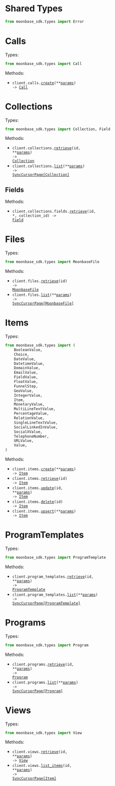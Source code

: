 # Shared Types

```python
from moonbase_sdk.types import Error
```

# Calls

Types:

```python
from moonbase_sdk.types import Call
```

Methods:

- <code title="post /calls">client.calls.<a href="./src/moonbase_sdk/resources/calls.py">create</a>(\*\*<a href="src/moonbase_sdk/types/call_create_params.py">params</a>) -> <a href="./src/moonbase_sdk/types/call.py">Call</a></code>

# Collections

Types:

```python
from moonbase_sdk.types import Collection, Field
```

Methods:

- <code title="get /collections/{id}">client.collections.<a href="./src/moonbase_sdk/resources/collections/collections.py">retrieve</a>(id, \*\*<a href="src/moonbase_sdk/types/collection_retrieve_params.py">params</a>) -> <a href="./src/moonbase_sdk/types/collection.py">Collection</a></code>
- <code title="get /collections">client.collections.<a href="./src/moonbase_sdk/resources/collections/collections.py">list</a>(\*\*<a href="src/moonbase_sdk/types/collection_list_params.py">params</a>) -> <a href="./src/moonbase_sdk/types/collection.py">SyncCursorPage[Collection]</a></code>

## Fields

Methods:

- <code title="get /collections/{collection_id}/fields/{id}">client.collections.fields.<a href="./src/moonbase_sdk/resources/collections/fields.py">retrieve</a>(id, \*, collection_id) -> <a href="./src/moonbase_sdk/types/field.py">Field</a></code>

# Files

Types:

```python
from moonbase_sdk.types import MoonbaseFile
```

Methods:

- <code title="get /files/{id}">client.files.<a href="./src/moonbase_sdk/resources/files.py">retrieve</a>(id) -> <a href="./src/moonbase_sdk/types/moonbase_file.py">MoonbaseFile</a></code>
- <code title="get /files">client.files.<a href="./src/moonbase_sdk/resources/files.py">list</a>(\*\*<a href="src/moonbase_sdk/types/file_list_params.py">params</a>) -> <a href="./src/moonbase_sdk/types/moonbase_file.py">SyncCursorPage[MoonbaseFile]</a></code>

# Items

Types:

```python
from moonbase_sdk.types import (
    BooleanValue,
    Choice,
    DateValue,
    DatetimeValue,
    DomainValue,
    EmailValue,
    FieldValue,
    FloatValue,
    FunnelStep,
    GeoValue,
    IntegerValue,
    Item,
    MonetaryValue,
    MultiLineTextValue,
    PercentageValue,
    RelationValue,
    SingleLineTextValue,
    SocialLinkedInValue,
    SocialXValue,
    TelephoneNumber,
    URLValue,
    Value,
)
```

Methods:

- <code title="post /items">client.items.<a href="./src/moonbase_sdk/resources/items.py">create</a>(\*\*<a href="src/moonbase_sdk/types/item_create_params.py">params</a>) -> <a href="./src/moonbase_sdk/types/item.py">Item</a></code>
- <code title="get /items/{id}">client.items.<a href="./src/moonbase_sdk/resources/items.py">retrieve</a>(id) -> <a href="./src/moonbase_sdk/types/item.py">Item</a></code>
- <code title="patch /items/{id}">client.items.<a href="./src/moonbase_sdk/resources/items.py">update</a>(id, \*\*<a href="src/moonbase_sdk/types/item_update_params.py">params</a>) -> <a href="./src/moonbase_sdk/types/item.py">Item</a></code>
- <code title="delete /items/{id}">client.items.<a href="./src/moonbase_sdk/resources/items.py">delete</a>(id) -> <a href="./src/moonbase_sdk/types/item.py">Item</a></code>
- <code title="post /items/upsert">client.items.<a href="./src/moonbase_sdk/resources/items.py">upsert</a>(\*\*<a href="src/moonbase_sdk/types/item_upsert_params.py">params</a>) -> <a href="./src/moonbase_sdk/types/item.py">Item</a></code>

# ProgramTemplates

Types:

```python
from moonbase_sdk.types import ProgramTemplate
```

Methods:

- <code title="get /program_templates/{id}">client.program_templates.<a href="./src/moonbase_sdk/resources/program_templates.py">retrieve</a>(id, \*\*<a href="src/moonbase_sdk/types/program_template_retrieve_params.py">params</a>) -> <a href="./src/moonbase_sdk/types/program_template.py">ProgramTemplate</a></code>
- <code title="get /program_templates">client.program_templates.<a href="./src/moonbase_sdk/resources/program_templates.py">list</a>(\*\*<a href="src/moonbase_sdk/types/program_template_list_params.py">params</a>) -> <a href="./src/moonbase_sdk/types/program_template.py">SyncCursorPage[ProgramTemplate]</a></code>

# Programs

Types:

```python
from moonbase_sdk.types import Program
```

Methods:

- <code title="get /programs/{id}">client.programs.<a href="./src/moonbase_sdk/resources/programs.py">retrieve</a>(id, \*\*<a href="src/moonbase_sdk/types/program_retrieve_params.py">params</a>) -> <a href="./src/moonbase_sdk/types/program.py">Program</a></code>
- <code title="get /programs">client.programs.<a href="./src/moonbase_sdk/resources/programs.py">list</a>(\*\*<a href="src/moonbase_sdk/types/program_list_params.py">params</a>) -> <a href="./src/moonbase_sdk/types/program.py">SyncCursorPage[Program]</a></code>

# Views

Types:

```python
from moonbase_sdk.types import View
```

Methods:

- <code title="get /views/{id}">client.views.<a href="./src/moonbase_sdk/resources/views.py">retrieve</a>(id, \*\*<a href="src/moonbase_sdk/types/view_retrieve_params.py">params</a>) -> <a href="./src/moonbase_sdk/types/view.py">View</a></code>
- <code title="get /views/{id}/items">client.views.<a href="./src/moonbase_sdk/resources/views.py">list_items</a>(id, \*\*<a href="src/moonbase_sdk/types/view_list_items_params.py">params</a>) -> <a href="./src/moonbase_sdk/types/item.py">SyncCursorPage[Item]</a></code>
